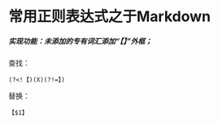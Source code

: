 

# 常用正则表达式之于Markdown



##### 实现功能：未添加的专有词汇添加“【】”外框；

查找：
```text
(?<!【)(X)(?!=】)
```

替换：
```text
【$1】
```



